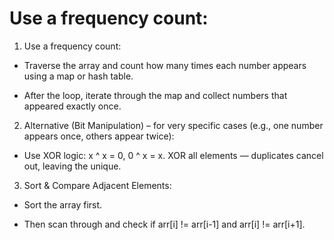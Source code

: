 # Use a frequency count:

1) Use a frequency count:
- Traverse the array and count how many times each number appears using a map or hash table.

- After the loop, iterate through the map and collect numbers that appeared exactly once.

2) Alternative (Bit Manipulation) – for very specific cases (e.g., one number appears once, others appear twice):

- Use XOR logic: x ^ x = 0, 0 ^ x = x. XOR all elements — duplicates cancel out, leaving the unique.

3) Sort & Compare Adjacent Elements:

- Sort the array first.

- Then scan through and check if arr[i] != arr[i-1] and arr[i] != arr[i+1].